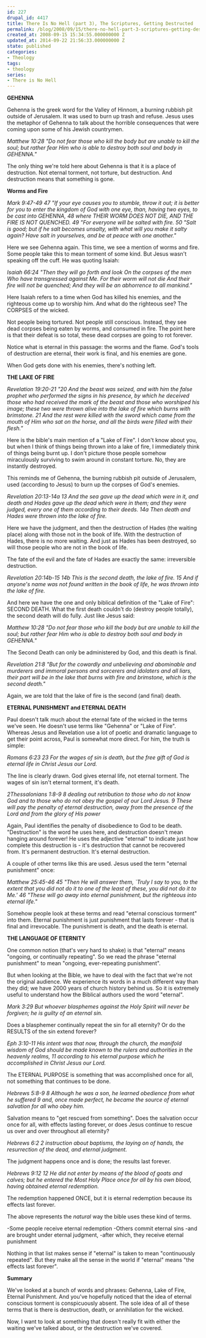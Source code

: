 ```yaml
---
id: 227
drupal_id: 4417
title: There Is No Hell (part 3), The Scriptures, Getting Destructed
permalink: /blog/2008/09/15/there-no-hell-part-3-scriptures-getting-destructed/
created_at: 2008-09-15 15:34:55.000000000 Z
updated_at: 2014-09-22 21:56:33.000000000 Z
state: published
categories:
- Theology
tags:
- theology
series:
- There is No Hell
---
```

<strong>GEHENNA</strong>

Gehenna is the greek word for the Valley of Hinnom, a burning rubbish pit outside of Jerusalem. It was used to burn up trash and refuse. Jesus uses the metaphor of Gehenna to talk about the horrible consequences that were coming upon some of his Jewish countrymen.

<em>Matthew 10:28
"Do not fear those who kill the body but are unable to kill the soul; but rather fear Him who is able to destroy both soul and body in GEHENNA."</em>

The only thing we're told here about Gehenna is that it is a place of destruction. Not eternal torment, not torture, but destruction. And destruction means that something is gone.

<strong>
Worms and Fire</strong>

<em>Mark 9:47-49
47 "If your eye causes you to stumble, throw it out; it is better for you to enter the kingdom of God with one eye, than, having two eyes, to be cast into GEHENNA, 48 where THEIR WORM DOES NOT DIE, AND THE FIRE IS NOT QUENCHED. 49 "For everyone will be salted with fire. 50 "Salt is good; but if he salt becomes unsalty, with what will you make it salty again? Have salt in yourselves, and be at peace with one another."</em>

Here we see Gehenna again. This time, we see a mention of worms and fire. Some people take this to mean torment of some kind. But Jesus wasn't speaking off the cuff. He was quoting Isaiah:

<em>Isaiah 66:24
"Then they will go forth and look On the corpses of the men Who have transgressed against Me. For their worm will not die And their fire will not be quenched; And they will be an abhorrence to all mankind."</em>

Here Isaiah refers to a time when God has killed his enemies, and the righteous come up to worship him. And what do the righteous see? The CORPSES of the wicked.

Not people being tortured. Not people still conscious. Instead, they see dead corpses being eaten by worms, and consumed in fire. The point here is that their defeat is so total, these dead corpses are going to rot forever.

Notice what is eternal in this passage: the worms and the flame. God's tools of destruction are eternal, their work is final, and his enemies are gone.

When God gets done with his enemies, there's nothing left.

<strong>
THE LAKE OF FIRE</strong>

<em>Revelation 19:20-21
"20 And the beast was seized, and with him the false prophet who performed the signs in his presence, by which he deceived those who had received the mark of the beast and those who worshiped his image; these two were thrown alive into the lake of fire which burns with brimstone. 21 And the rest were killed with the sword which came from the mouth of Him who sat on the horse, and all the birds were filled with their flesh."</em>

Here is the bible's main mention of a "Lake of Fire". I don't know about you, but when I think of things being thrown into a lake of fire, I immediately think of things being burnt up. I don't picture those people somehow miraculously surviving to swim around in constant torture. No, they are instantly destroyed.

This reminds me of Gehenna, the burning rubbish pit outside of Jerusalem, used (according to Jesus) to burn up the corpses of God's enemies.

<em>Revelation 20:13-14a
13 And the sea gave up the dead which were in it, and death and Hades gave up the dead which were in them; and they were judged, every one of them according to their deeds. 14a Then death and Hades were thrown into the lake of fire.</em>

Here we have the judgment, and then the destruction of Hades (the waiting place) along with those not in the book of life. With the destruction of Hades, there is no more waiting. And just as Hades has been destroyed, so will those people who are not in the book of life.

The fate of the evil and the fate of Hades are exactly the same: irreversible destruction.

<em>Revelation 20:14b-15
14b This is the second death, the lake of fire. 15 And if anyone's name was not found written in the book of life, he was thrown into the lake of fire.</em>

And here we have the one and only biblical definition of the "Lake of Fire": SECOND DEATH. What the first death couldn't do (destroy people totally), the second death will do fully. Just like Jesus said:

<em>Matthew 10:28
"Do not fear those who kill the body but are unable to kill the soul; but rather fear Him who is able to destroy both soul and body in GEHENNA."</em>

The Second Death can only be administered by God, and this death is final.

<em>Revelation 21:8
"But for the cowardly and unbelieving and abominable and murderers and immoral persons and sorcerers and idolaters and all liars, their part will be in the lake that burns with fire and brimstone, which is the second death."</em>

Again, we are told that the lake of fire is the second (and final) death.

<strong>
ETERNAL PUNISHMENT and ETERNAL DEATH</strong>

Paul doesn't talk much about the eternal fate of the wicked in the terms we've seen. He doesn't use terms like "Gehenna" or "Lake of Fire". Whereas Jesus and Revelation use a lot of poetic and dramatic language to get their point across, Paul is somewhat more direct. For him, the truth is simple:

<em>Romans 6:23
23 For the wages of sin is death, but the free gift of God is eternal life in Christ Jesus our Lord.</em>

The line is clearly drawn. God gives eternal life, not eternal torment. The wages of sin isn't eternal torment, it's death.

<em>2Thessalonians 1:8-9
8 dealing out retribution to those who do not know God and to those who do not obey the gospel of our Lord Jesus. 9 These will pay the penalty of eternal destruction, away from the presence of the Lord and from the glory of His power</em>

Again, Paul identifies the penalty of disobedience to God to be death. "Destruction" is the word he uses here, and destruction doesn't mean hanging around forever! He uses the adjective "eternal" to indicate just how complete this destruction is - it's destruction that cannot be recovered from. It's permanent destruction. It's eternal destruction.

A couple of other terms like this are used. Jesus used the term "eternal punishment" once:

<em>Matthew 25:45-46
45 "Then He will answer them, `Truly I say to you, to the extent that you did not do it to one of the least of these, you did not do it to Me.' 46 "These will go away into eternal punishment, but the righteous into eternal life."</em>

Somehow people look at these terms and read "eternal conscious torment" into them. Eternal punishment is just punishment that lasts forever - that is final and irrevocable. The punishment is death, and the death is eternal.

<strong>
THE LANGUAGE OF ETERNITY</strong>

One common notion (that's very hard to shake) is that "eternal" means "ongoing, or continually repeating". So we read the phrase "eternal punishment" to mean "ongoing, ever-repeating punishment".

But when looking at the Bible, we have to deal with the fact that we're not the original audience. We experience its words in a much different way than they did; we have 2000 years of church history behind us. So it is extremely useful to understand how the Biblical authors used the word "eternal".

<em>Mark 3:29 But whoever blasphemes against the Holy Spirit will never be forgiven; he is guilty of an eternal sin.</em>

Does a blasphemer continually repeat the sin for all eternity? Or do the RESULTS of the sin extend forever?

<em>Eph 3:10-11 His intent was that now, through the church, the manifold wisdom of God should be made known to the rulers and authorities in the heavenly realms, 11 according to his eternal purpose which he accomplished in Christ Jesus our Lord.</em>

The ETERNAL PURPOSE is something that was accomplished once for all, not something that continues to be done.

<em>Hebrews 5:8-9
8 Although he was a son, he learned obedience from what he suffered 9 and, once made perfect, he became the source of eternal salvation for all who obey him.</em>

Salvation means to "get rescued from something". Does the salvation occur once for all, with effects lasting forever, or does Jesus continue to rescue us over and over throughout all eternity?

<em>Hebrews 6:2
2 instruction about baptisms, the laying on of hands, the resurrection of the dead, and eternal judgment.</em>

The judgment happens once and is done; the results last forever.

<em>Hebrews 9:12
12 He did not enter by means of the blood of goats and calves; but he entered the Most Holy Place once for all by his own blood, having obtained eternal redemption.</em>

The redemption happened ONCE, but it is eternal redemption because its effects last forever.

The above represents the <em>natural</em> way the bible uses these kind of terms.

-Some people receive eternal redemption
-Others commit eternal sins
-and are brought under eternal judgment,
-after which, they receive eternal punishment

Nothing in that list makes sense if "eternal" is taken to mean "continuously repeated". But they make all the sense in the world if "eternal" means "the effects last forever".

<strong></strong>

<strong>
Summary</strong>

We've looked at a bunch of words and phrases: Gehenna, Lake of Fire, Eternal Punishment. And you've hopefully noticed that the idea of eternal conscious torment is conspicuously absent. The sole idea of all of these terms that is there is destruction, death, or annihilation for the wicked.

Now, I want to look at something that doesn't really fit with either the waiting we've talked about, or the destruction we've covered.
